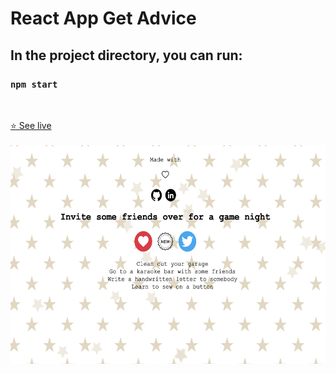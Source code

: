 # React App Get Advice

## In the project directory, you can run:

### `npm start`

<br>

[⭐ See live](https://react-al-adviceapi.netlify.app/)
<br>
<br>
<img src="./src/img/screen.png" alt='project' width="570px" height="350px">